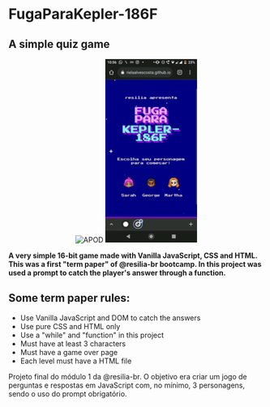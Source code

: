 # FugaParaKepler-186F
## A simple quiz game

<p align="center">
  <img src="./web.gif" alt="APOD"/>
  <img src="./projeto-mobile.gif" height="362px" alt="APOD"/>
</p>

**A very simple 16-bit game made with Vanilla JavaScript, CSS and HTML. This was a first "term paper" of @resilia-br bootcamp. In this project was used a prompt to catch the player's answer through a function.**

## Some term paper rules:
- Use Vanilla JavaScript and DOM to catch the answers
- Use pure CSS and HTML only
- Use a "while" and "function" in this project
- Must have at least 3 characters
- Must have a game over page
- Each level must have a HTML file


Projeto final do módulo 1 da @resilia-br. O objetivo era criar um jogo de perguntas e respostas em JavaScript com, no mínimo, 3 personagens, sendo o uso do prompt obrigatório. 
